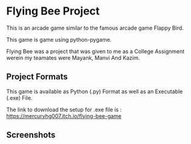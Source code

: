 # Flying Bee Project
This is an arcade game similar to the famous arcade game Flappy Bird.

This game is game using python-pygame.

Flying Bee was a project that was given to me as a College Assignment werein my teamates were Mayank, Manvi And Kazim.


## Project Formats
This game is available as Python (.py) Format as well as an Executable (.exe) File.

The link to download the setup for .exe file is :
https://mercuryhg007.itch.io/flying-bee-game


## Screenshots


